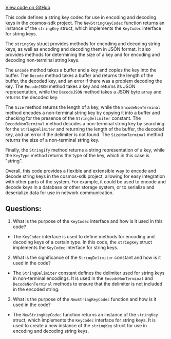 [View code on GitHub](https://github.com/cosmos/cosmos-sdk.git/collections/codec/string.go)

This code defines a string key codec for use in encoding and decoding keys in the cosmos-sdk project. The `NewStringKeyCodec` function returns an instance of the `stringKey` struct, which implements the `KeyCodec` interface for string keys. 

The `stringKey` struct provides methods for encoding and decoding string keys, as well as encoding and decoding them in JSON format. It also provides methods for determining the size of a key and for encoding and decoding non-terminal string keys. 

The `Encode` method takes a buffer and a key and copies the key into the buffer. The `Decode` method takes a buffer and returns the length of the buffer, the decoded key, and an error if there was a problem decoding the key. The `EncodeJSON` method takes a key and returns its JSON representation, while the `DecodeJSON` method takes a JSON byte array and returns the decoded key. 

The `Size` method returns the length of a key, while the `EncodeNonTerminal` method encodes a non-terminal string key by copying it into a buffer and checking for the presence of the `StringDelimiter` constant. The `DecodeNonTerminal` method decodes a non-terminal string key by searching for the `StringDelimiter` and returning the length of the buffer, the decoded key, and an error if the delimiter is not found. The `SizeNonTerminal` method returns the size of a non-terminal string key. 

Finally, the `Stringify` method returns a string representation of a key, while the `KeyType` method returns the type of the key, which in this case is "string". 

Overall, this code provides a flexible and extensible way to encode and decode string keys in the cosmos-sdk project, allowing for easy integration with other parts of the system. For example, it could be used to encode and decode keys in a database or other storage system, or to serialize and deserialize data for use in network communication.
## Questions: 
 1. What is the purpose of the `KeyCodec` interface and how is it used in this code?
- The `KeyCodec` interface is used to define methods for encoding and decoding keys of a certain type. In this code, the `stringKey` struct implements the `KeyCodec` interface for string keys.

2. What is the significance of the `StringDelimiter` constant and how is it used in the code?
- The `StringDelimiter` constant defines the delimiter used for string keys in non-terminal encodings. It is used in the `EncodeNonTerminal` and `DecodeNonTerminal` methods to ensure that the delimiter is not included in the encoded string.

3. What is the purpose of the `NewStringKeyCodec` function and how is it used in the code?
- The `NewStringKeyCodec` function returns an instance of the `stringKey` struct, which implements the `KeyCodec` interface for string keys. It is used to create a new instance of the `stringKey` struct for use in encoding and decoding string keys.